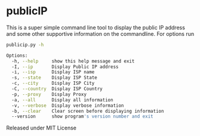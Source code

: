 # publicIP
This is a super simple command line tool to display the public IP address and some other supportive information on the commandline. For options run 
```bash
publicip.py -h

Options:
  -h, --help     show this help message and exit
  -I, --ip       Display Public IP address
  -i, --isp      Display ISP name
  -s, --state    Display ISP State
  -c, --city     Display ISP City
  -C, --country  Display ISP Country
  -p, --proxy    Display Proxy
  -a, --all      Display all information
  -v, --verbose  Display verbose information
  -b, --clear    Clear screen before displaying information
  --version      show program's version number and exit
```

Released under MIT License
